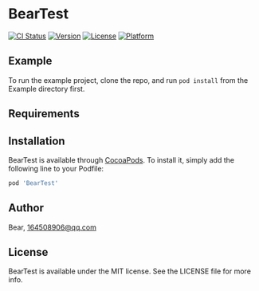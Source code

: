# BearTest

[![CI Status](https://img.shields.io/travis/Bear/BearTest.svg?style=flat)](https://travis-ci.org/Bear/BearTest)
[![Version](https://img.shields.io/cocoapods/v/BearTest.svg?style=flat)](https://cocoapods.org/pods/BearTest)
[![License](https://img.shields.io/cocoapods/l/BearTest.svg?style=flat)](https://cocoapods.org/pods/BearTest)
[![Platform](https://img.shields.io/cocoapods/p/BearTest.svg?style=flat)](https://cocoapods.org/pods/BearTest)

## Example

To run the example project, clone the repo, and run `pod install` from the Example directory first.

## Requirements

## Installation

BearTest is available through [CocoaPods](https://cocoapods.org). To install
it, simply add the following line to your Podfile:

```ruby
pod 'BearTest'
```

## Author

Bear, 164508906@qq.com

## License

BearTest is available under the MIT license. See the LICENSE file for more info.
